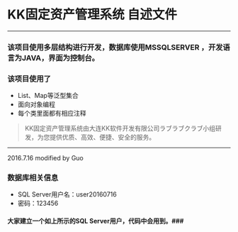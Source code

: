 # KK固定资产管理系统 自述文件 #
---
### 该项目使用多层结构进行开发，数据库使用MSSQLSERVER ，开发语言为JAVA，界面为控制台。 ###
### 该项目使用了 ###
* List、Map等泛型集合
* 面向对象编程
* 每个类里面都有相应注释

> KK固定资产管理系统由大连KK软件开发有限公司ラブラブクラブ小组研发，为您提供优质、高效、便捷、安全的服务。

---------------------------------------------------------------------
2016.7.16 modified by Guo
### 数据库相关信息 ###
* SQL Server用户名：user20160716
* 密码：123456

#### 大家建立一个如上所示的SQL Server用户，代码中会用到。###